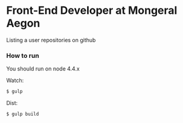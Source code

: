 # Front-End Developer at Mongeral Aegon

Listing a user repositories on github 

### How to run

You should run on node 4.4.x

Watch:
```bash
$ gulp
```

Dist:
```bash
$ gulp build
```
